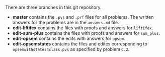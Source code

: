There are three branches in this git repository.

* **master** contains the `.pvs` and `.prf` files for all problems. The written answers for the problems are in the `answers.md` file.
* **edit-liftifex** contains the files with proofs and answers for `liftifex`.
* **edit-sum-plus** contains the files with proofs and answers for `sum_plus`.
* **edit-opsem** contains the edits with answers for `opsem`.
* **edit-opsemstates** contains the files and edites corresponding to `opsemwithstates4class.pvs` as specified by problem `C.2`.
